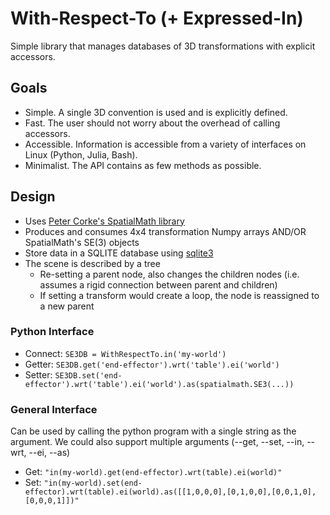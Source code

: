 # With-Respect-To (+ Expressed-In)
Simple library that manages databases of 3D transformations with explicit accessors.

## Goals
- Simple. A single 3D convention is used and is explicitly defined.
- Fast. The user should not worry about the overhead of calling accessors.
- Accessible. Information is accessible from a variety of interfaces on Linux (Python, Julia, Bash).
- Minimalist. The API contains as few methods as possible.

## Design
- Uses [Peter Corke's SpatialMath library](https://github.com/petercorke/spatialmath-python)
- Produces and consumes 4x4 transformation Numpy arrays AND/OR SpatialMath's SE(3) objects
- Store data in a SQLITE database using [sqlite3](https://docs.python.org/3/library/sqlite3.html)
- The scene is described by a tree
  - Re-setting a parent node, also changes the children nodes (i.e. assumes a rigid connection between parent and children)
  - If setting a transform would create a loop, the node is reassigned to a new parent
 
### Python Interface
- Connect: `SE3DB = WithRespectTo.in('my-world')`
- Getter: `SE3DB.get('end-effector').wrt('table').ei('world')`
- Setter: `SE3DB.set('end-effector').wrt('table').ei('world').as(spatialmath.SE3(...))`

### General Interface
Can be used by calling the python program with a single string as the argument. We could also support multiple arguments (--get, --set, --in, --wrt, --ei, --as)
- Get: `"in(my-world).get(end-effector).wrt(table).ei(world)"`
- Set: `"in(my-world).set(end-effector).wrt(table).ei(world).as([[1,0,0,0],[0,1,0,0],[0,0,1,0],[0,0,0,1]])"`
